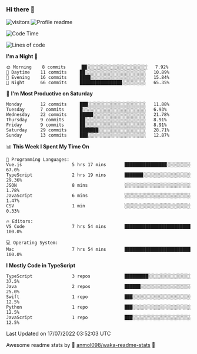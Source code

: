 ### Hi there 👋  
![visitors](https://visitor-badge.laobi.icu/badge?page_id=leverglowh) ![Profile readme](https://github.com/leverglowh/leverglowh/workflows/Profile%20readme/badge.svg?branch=master)

<!--START_SECTION:waka-->
![Code Time](http://img.shields.io/badge/Code%20Time-0%20secs-blue)

![Lines of code](https://img.shields.io/badge/From%20Hello%20World%20I%27ve%20Written-18%20Thousand%20lines%20of%20code-blue)

**I'm a Night 🦉** 

```text
🌞 Morning    8 commits      ██░░░░░░░░░░░░░░░░░░░░░░░   7.92% 
🌆 Daytime    11 commits     ██░░░░░░░░░░░░░░░░░░░░░░░   10.89% 
🌃 Evening    16 commits     ████░░░░░░░░░░░░░░░░░░░░░   15.84% 
🌙 Night      66 commits     ████████████████░░░░░░░░░   65.35%

```
📅 **I'm Most Productive on Saturday** 

```text
Monday       12 commits     ███░░░░░░░░░░░░░░░░░░░░░░   11.88% 
Tuesday      7 commits      █░░░░░░░░░░░░░░░░░░░░░░░░   6.93% 
Wednesday    22 commits     █████░░░░░░░░░░░░░░░░░░░░   21.78% 
Thursday     9 commits      ██░░░░░░░░░░░░░░░░░░░░░░░   8.91% 
Friday       9 commits      ██░░░░░░░░░░░░░░░░░░░░░░░   8.91% 
Saturday     29 commits     ███████░░░░░░░░░░░░░░░░░░   28.71% 
Sunday       13 commits     ███░░░░░░░░░░░░░░░░░░░░░░   12.87%

```


📊 **This Week I Spent My Time On** 

```text
💬 Programming Languages: 
Vue.js                   5 hrs 17 mins       ████████████████░░░░░░░░░   67.0% 
TypeScript               2 hrs 19 mins       ███████░░░░░░░░░░░░░░░░░░   29.36% 
JSON                     8 mins              ░░░░░░░░░░░░░░░░░░░░░░░░░   1.78% 
JavaScript               6 mins              ░░░░░░░░░░░░░░░░░░░░░░░░░   1.47% 
CSV                      1 min               ░░░░░░░░░░░░░░░░░░░░░░░░░   0.33%

🔥 Editors: 
VS Code                  7 hrs 54 mins       █████████████████████████   100.0%

💻 Operating System: 
Mac                      7 hrs 54 mins       █████████████████████████   100.0%

```

**I Mostly Code in TypeScript** 

```text
TypeScript               3 repos             █████████░░░░░░░░░░░░░░░░   37.5% 
Java                     2 repos             ██████░░░░░░░░░░░░░░░░░░░   25.0% 
Swift                    1 repo              ███░░░░░░░░░░░░░░░░░░░░░░   12.5% 
Python                   1 repo              ███░░░░░░░░░░░░░░░░░░░░░░   12.5% 
JavaScript               1 repo              ███░░░░░░░░░░░░░░░░░░░░░░   12.5%

```



 Last Updated on 17/07/2022 03:52:03 UTC
<!--END_SECTION:waka-->


Awesome readme stats by :star2: [anmol098/waka-readme-stats](https://github.com/anmol098/waka-readme-stats) :star2:
